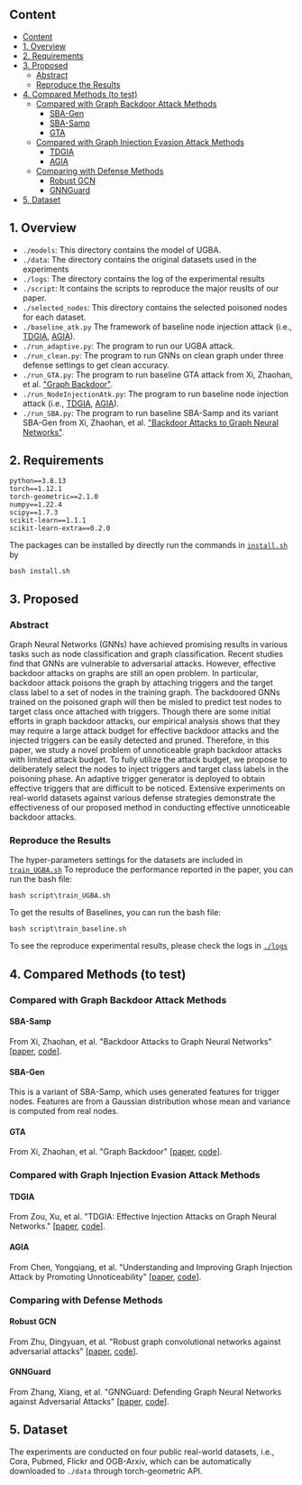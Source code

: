 ## Content
  - [Content](#content)
  - [1. Overview](#1-overviews)
  - [2. Requirements](#2-requirements)
  - [3. Proposed](#3-proposed)
    - [Abstract](#abstract)
    - [Reproduce the Results](#reproduce-the-results)
  - [4. Compared Methods (to test)](#4-compared-methods-to-test)
    - [Compared with Graph Backdoor Attack Methods](#compared-with-graph-backdoor-attack-methods)
      - [SBA-Gen](#sba-gen)
      - [SBA-Samp](#sba-samp)
      - [GTA](#gta)
    - [Compared with Graph Injection Evasion Attack Methods](#compared-with-graph-injection-evasion-attack-methods)
      - [TDGIA](#tdgia)
      - [AGIA](#agia)
    - [Comparing with Defense Methods](#comparing-with-defense-methods)
      - [Robust GCN](#robust-gcn)
      - [GNNGuard](#gnnguard)
  - [5. Dataset](#5-dataset)

## 1. Overview
* `./models`: This directory contains the model of UGBA.
* `./data`: The directory contains the original datasets used in the experiments
* `./logs`: The directory contains the log of the experimental results 
* `./script`: It contains the scripts to reproduce the major reuslts of our paper.
* `./selected_nodes`: This directory contains the selected poisoned nodes for each dataset.
* `./baseline_atk.py` The framework of baseline node injection attack (i.e., [TDGIA](https://arxiv.org/abs/2106.06663), [AGIA](https://arxiv.org/abs/2202.08057)). 
* `./run_adaptive.py`: The program to run our UGBA attack.
* `./run_clean.py`: The program to run GNNs on clean graph under three defense settings to get clean accuracy.
* `./run_GTA.py`: The program to run baseline GTA attack from Xi, Zhaohan, et al. ["Graph Backdoor"](https://arxiv.org/abs/2006.11890).
* `./run_NodeInjectionAtk.py`: The program to run baseline node injection attack (i.e., [TDGIA](https://arxiv.org/abs/2106.06663), [AGIA](https://arxiv.org/abs/2202.08057)). 
* `./run_SBA.py`: The program to run baseline SBA-Samp and its variant SBA-Gen from Xi, Zhaohan, et al. ["Backdoor Attacks to Graph Neural Networks"](https://arxiv.org/abs/2006.11165).

## 2. Requirements
```
python==3.8.13
torch==1.12.1
torch-geometric==2.1.0
numpy==1.22.4
scipy==1.7.3
scikit-learn==1.1.1
scikit-learn-extra==0.2.0
```
The packages can be installed by directly run the commands in [`install.sh`](https://github.com/ventr1c/UGBA/blob/main/install.sh) by
```
bash install.sh
```

## 3. Proposed

### Abstract
Graph Neural Networks (GNNs) have achieved promising results in various tasks such as node classification and graph classification. Recent studies find that GNNs are vulnerable to adversarial attacks. However, effective backdoor attacks on graphs are still an open problem. In particular, backdoor attack poisons the graph by attaching triggers and the target class label to a set of nodes in the training graph. The backdoored GNNs trained on the poisoned graph will then be misled to predict test nodes to target class once attached with triggers. Though there are some initial efforts in graph backdoor attacks, our empirical analysis shows that they may require a large attack budget for effective backdoor attacks and the injected triggers can be easily detected and pruned. Therefore, in this paper, we study a novel problem of unnoticeable graph backdoor attacks with limited attack budget. To fully utilize the attack budget, we propose to deliberately select the nodes to inject triggers and target class labels in the poisoning phase. An adaptive trigger generator is deployed to obtain effective triggers that are difficult to be noticed. Extensive experiments on real-world datasets against various defense strategies demonstrate the effectiveness of our proposed method in conducting effective unnoticeable backdoor attacks.

### Reproduce the Results
The hyper-parameters settings for the datasets are included in [`train_UGBA.sh`](https://github.com/ventr1c/UGBA/blob/main/script/train_UGBA.sh) To reproduce the performance reported in the paper, you can run the bash file:
```
bash script\train_UGBA.sh
```
To get the results of Baselines, you can run the bash file:
```
bash script\train_baseline.sh
```
To see the reproduce experimental results, please check the logs in [`./logs`](https://github.com/ventr1c/UGBA/tree/main/logs)
## 4. Compared Methods (to test)
### Compared with Graph Backdoor Attack Methods
#### SBA-Samp
From Xi, Zhaohan, et al. "Backdoor Attacks to Graph Neural Networks" [[paper](https://arxiv.org/abs/2006.11165), [code](https://github.com/zaixizhang/graphbackdoor)].
#### SBA-Gen
This is a variant of SBA-Samp, which uses generated features for trigger nodes. Features are from a Gaussian distribution whose mean and variance is computed from real nodes.
#### GTA
From Xi, Zhaohan, et al. "Graph Backdoor" [[paper](https://arxiv.org/abs/2006.11890), [code](https://github.com/HarrialX/GraphBackdoor)].
### Compared with Graph Injection Evasion Attack Methods
#### TDGIA
From Zou, Xu, et al. "TDGIA: Effective Injection Attacks on Graph Neural Networks." [[paper](https://arxiv.org/abs/2106.06663), [code](https://github.com/THUDM/tdgia)].
#### AGIA
From Chen, Yongqiang, et al. "Understanding and Improving Graph Injection Attack by Promoting Unnoticeability" [[paper](https://arxiv.org/abs/2106.06663), [code](https://github.com/LFhase/GIA-HAO/blob/master/attacks/agia.py)].
### Comparing with Defense Methods
#### Robust GCN
From Zhu, Dingyuan, et al. "Robust graph convolutional networks against adversarial attacks" [[paper](https://dl.acm.org/doi/10.1145/3292500.3330851), [code](https://github.com/ZW-ZHANG/RobustGCN)].
#### GNNGuard
From Zhang, Xiang, et al. "GNNGuard: Defending Graph Neural Networks against Adversarial Attacks" [[paper](https://arxiv.org/abs/2006.08149), [code](https://github.com/mims-harvard/GNNGuard)].
## 5. Dataset
The experiments are conducted on four public real-world datasets, i.e., Cora, Pubmed, Flickr and OGB-Arxiv, which can be automatically downloaded to `./data` through torch-geometric API.

